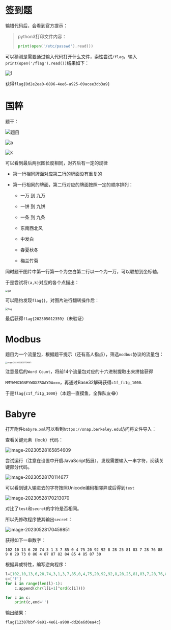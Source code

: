 # 签到题

输错代码后，会看到官方提示：

> python3打印文件内容：
>
> ```python
> print(open('/etc/passwd').read())
> ```

可以猜测是需要通过输入代码打开什么文件，索性尝试`/flag`，输入`print(open('/flag').read())`结果如下：

![1](./assets/1.png)

获得`flag{Od2e2ea0-0896-4ee6-a925-09acee3db3a9}`

# 国粹

题干：

![题目](./assets/%E9%A2%98%E7%9B%AE-1685203185474-2.png)

![a](./assets/k.png)

![k](./assets/k-1685203207698-6.png)

可以看到最后两张图长度相同，对齐后有一定的规律

+ 第一行相同牌面对应第二行的牌面没有重复的

+ 第一行相同的牌面，第二行对应的牌面按照一定的顺序排列：

  + 一万 到 九万
  
  + 一饼 到 九饼
  
  + 一条 到 九条
  
  + 东南西北风

  + 中发白

  + 春夏秋冬
  
  + 梅兰竹菊
  
    
  

同时题干图片中第一行第一个为空白第二行以一个为一万，可以联想到坐标轴，

于是尝试将`(a,k)`对应的各个点描出：

<img src="./assets/galf.jpg" alt="galf" style="zoom: 45%;" />

可以隐约发现`flag{}`，对图片进行翻转操作后：

<img src="./assets/flag.png" alt="flag" style="zoom:50%;" />

最后获得`flag{202305012359}`（未验证）

# Modbus

题目为一个流量包，根据题干提示（还有高人指点），筛选`modbus`协议的流量包：

<img src="./assets/image-20230528001734661.png" alt="image-20230528001734661" style="zoom:40%;" />

注意最后的`Word Count`，将前14个流量包对应的十六进制提取出来拼接获得

`MMYWMX3GNEYWOXZRGAYDA===`，再通过Base32解码获得`c1f_fi1g_1000`.

于是`flag{c1f_fi1g_1000}`（本题一直摸鱼，全靠队友:joy:）

# Babyre

打开附件`babyre.xml`可以看到`https://snap.berkeley.edu`访问将文件导入：

查看关键元素（lock）代码：

![image-20230528165854609](./assets/image-20230528165854609.png)

尝试运行（注意在设置中开启JavaScript拓展），发现需要输入一串字符，阅读关键部分代码。

![image-20230528170114677](./assets/image-20230528170114677.png)

可以看到键入输进去的字符按照Unicode编码相邻异或后得到`test`

![image-20230528170213070](./assets/image-20230528170213070.png)

对比了`test`和`secret`的字符是否相同。

所以先修改程序使其输出`secret`：

![image-20230528170459851](./assets/image-20230528170459851.png)

获得如下一串数字：

`102 10 13 6 28 74 3 1 3 7 85 0 4 75 20 92 92 8 28 25 81 83 7 28 76 88 9 0 29 73 0 86 4 87 87 82 84 85 4 85 87 30`

根据异或特性，编写逆向程序：

```python
l=[102,10,13,6,28,74,3,1,3,7,85,0,4,75,20,92,92,8,28,25,81,83,7,28,76,88,9,0,29,73,0,86,4,87,87,82,84,85,4,85,87,30]
c=['f']
for i in range(len(l)-1):
    c.append(chr(l[i+1]^ord(c[i])))

for c in c:
    print(c,end='')
```

输出结果：

`flag{12307bbf-9e91-4e61-a900-dd26a6d0ea4c}`